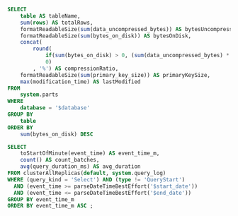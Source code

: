 ```sql tables
SELECT
    table AS tableName,
    sum(rows) AS totalRows,
    formatReadableSize(sum(data_uncompressed_bytes)) AS bytesUncompressed,
    formatReadableSize(sum(bytes_on_disk)) AS bytesOnDisk,
    concat(
        round(
            if(sum(bytes_on_disk) > 0, (sum(data_uncompressed_bytes) * 100 / sum(bytes_on_disk)) - 100, 0), 
            0)
        , '%') AS compressionRatio,
    formatReadableSize(sum(primary_key_size)) AS primaryKeySize,
    max(modification_time) AS lastModified
FROM
    system.parts
WHERE
    database = '$database'
GROUP BY
    table
ORDER BY
    sum(bytes_on_disk) DESC    
```


<DataTable value={tables} searchValue="tableName">
</DataTable>

```sql avg_query_duration
SELECT
    toStartOfMinute(event_time) AS event_time_m,
    count() AS count_batches,
    avg(query_duration_ms) AS avg_duration
FROM clusterAllReplicas(default, system.query_log)
WHERE (query_kind = 'Select') AND (type != 'QueryStart')       
  AND (event_time >= parseDateTimeBestEffort('$start_date'))
  AND (event_time <= parseDateTimeBestEffort('$end_date'))
GROUP BY event_time_m
ORDER BY event_time_m ASC ;
```


<Flex>
    <LineChart
        title='Avg Query duration from $start_date to $end_date'
        data={avg_query_duration}
        x=event_time_m
        y=avg_duration>
    </LineChart>
    <LineChart
        title='Count batch from $start_date to $end_date'
        data={avg_query_duration}
        x=event_time_m
        y=count_batches>
    </LineChart>

</Flex>

